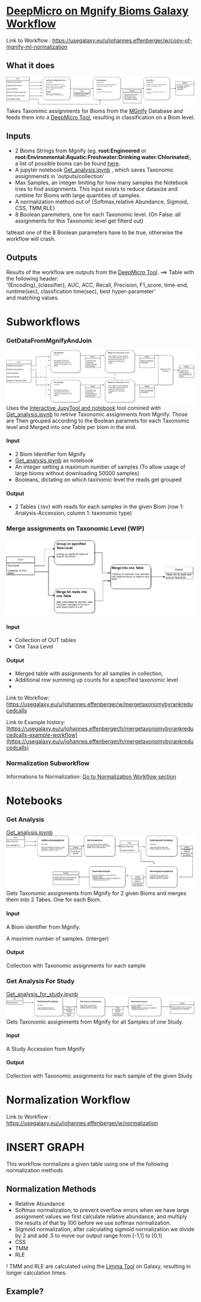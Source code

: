 # [DeepMicro on Mgnify Bioms Galaxy Workflow](https://usegalaxy.eu/u/johannes.effenberger/w/copy-of-mgnify-ml-normalization)
Link to Workflow : https://usegalaxy.eu/u/johannes.effenberger/w/copy-of-mgnify-ml-normalization
## What it does
![Image](https://github.com/OskarEffenberger/bachelorProject/blob/main/graphs/MgnifyMLAbstract_Fill.png)
Takes Taxonimic assignments for Bioms from the [MGnify](https://www.ebi.ac.uk/metagenomics) Database and feeds them into a [DeepMicro Tool](https://usegalaxy.eu/?tool_id=toolshed.g2.bx.psu.edu%2Frepos%2Fiuc%2Fdeepmicro%2Fdeepmicro%2F1.4%2Bgalaxy1&version=latest), resulting in classification on a Biom level.
## Inputs
* 2 Bioms Strings from Mgnify (eg. **root:Engineered** or **root:Environmental:Aquatic:Freshwater:Drinking water:Chlorinated**), a list of possible bioms can be found [here](https://www.ebi.ac.uk/metagenomics/browse/biomes/).
* A jupyter notebook [Get_analysis.ipynb](https://github.com/OskarEffenberger/bachelorProject/blob/main/notebooks/Get_analysis.ipynb) , which saves Taxonomic assignmensts in 'outputs/collection'
* Max Samples, an integer limiting for how many samples the Notebook tries to find assignments. This input exists to reduce datasize and runtime for Bioms with large quantities of samples.
* A normalization method out of {Softmax,relative Abundance, Sigmoid, CSS, TMM,RLE}
* 8 Boolean paremeters, one for each Taxonomic level. (On False: all assignments for this Taxonomic level get filterd out)

!atleast one of the 8 Boolean parameters have to be true, otherwise the workflow will crash.

## Outputs
Results of the workflow are outputs from the [DeepMicro Tool](https://usegalaxy.eu/?tool_id=toolshed.g2.bx.psu.edu%2Frepos%2Fiuc%2Fdeepmicro%2Fdeepmicro%2F1.4%2Bgalaxy1&version=latest).
==> Table with the following header:  
'{Encoding}_{classifier}, AUC, ACC, Recall, Precision, F1_score, time-end, runtime(sec), classfication time(sec), best hyper-parameter'  
and matching values.
# Subworkflows
### GetDataFromMgnifyAndJoin
![Image](https://github.com/OskarEffenberger/bachelorProject/blob/main/graphs/GetDataFromMgnifyAndJoinGraph.png)
Uses the [Interactive JupyTool and notebook](https://usegalaxy.eu/root?tool_id=interactive_tool_jupyter_notebook) tool comined with [Get_analysis.ipynb](https://github.com/OskarEffenberger/bachelorProject/blob/main/notebooks/Get_analysis.ipynb) to retrive Taxonomic assignments from Mgnify. Those are Then grouped according to the Boolean paramets for each Taxonomic level and Merged into one Table per biom in the end.
#### Input
* 2 Biom Identifier fom Mgnify
* [Get_analysis.ipynb](https://github.com/OskarEffenberger/bachelorProject/blob/main/notebooks/Get_analysis.ipynb) as notebook
* An integer setting a maximum number of samples (To allow usage of large bioms without downloading 50000 samples)
* Booleans, dictating on which taxinomic level the reads get grouped
#### Output
* 2 Tables (.tsv) with reads for each samples in the given Biom (row 1: Analysis-Accession, column 1: taxonomic type)
### Merge assignments on Taxonomic Level (WIP)
![Image](https://github.com/OskarEffenberger/bachelorProject/blob/main/graphs/MergeTaxonomyOnRank.png)
#### Input
* Collection of OUT tables
* One Taxa Level
#### Output
* Merged table with assignments for all samples in collection,
* Additional row summing up counts for a specified taxonomic level
* 
Link to Workflow: https://usegalaxy.eu/u/johannes.effenberger/w/mergetaxonomybyrankreducedcalls

Link to Example history: [https://usegalaxy.eu/u/johannes.effenberger/h/mergetaxonomybyrankreducedcalls-example-workflow](https://usegalaxy.eu/u/johannes.effenberger/h/mergetaxonomybyrankreducedcalls)

### Normalization Subworkflow
Informations to Normalization: [Go to Normalization Workflow section](#normalization-workflow)
# Notebooks
### Get Analysis
[Get_analysis.ipynb](https://github.com/OskarEffenberger/bachelorProject/blob/main/notebooks/Get_analysis.ipynb)
![Image](https://github.com/OskarEffenberger/bachelorProject/blob/main/graphs/Get_Analysis_Notebook_Graph.png)
Gets Taxonomic assignments from Mgnify for 2 given Bioms and merges them into 2 Tabes. One for each Biom.
#### Input
A Biom identifier from Mgnify.

A maximim number of samples. (interger)
#### Output
Collection with Taxonomic assignments for each sample
### Get Analysis For Study
[Get_analysis_for_study.ipynb](https://github.com/OskarEffenberger/bachelorProject/blob/main/notebooks/Get_analysis_for_study.ipynb)
![Image](https://github.com/OskarEffenberger/bachelorProject/blob/main/graphs/Get_Analysis_For_Study_Notebook_Graph.png)
Gets Taxonomic assignments from Mgnify for all Samples of one Study.
#### Input
A Study Accession from Mgnify
#### Output
Collection with Taxonomic assignments for each sample of the given Study

# Normalization Workflow
Link to Workflow : https://usegalaxy.eu/u/johannes.effenberger/w/normalization
# INSERT GRAPH
This workflow normalizes a given table using one of the following normalization methods 
## Normalization Methods
* Relative Abundance
* Softmax normalization, to prevent overflow errors when we have large assignment values we first calculate relative abundance, and multiply the results of that by 100 before we use softmax normalization.
* Sigmoid normalization, after calculating sigmoid normalization we divide by 2 and add .5 to move our output range from [-1,1] to [0,1]
* CSS
* TMM
* RLE

! TMM and RLE are calculated using the [Limma Tool](https://usegalaxy.eu/?tool_id=toolshed.g2.bx.psu.edu%2Frepos%2Fiuc%2Flimma_voom%2Flimma_voom%2F3.50.1%2Bgalaxy0&version=latest) on Galaxy, resulting in longer calculation times.
## Example?
